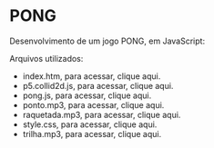 <h1>PONG</h1>
Desenvolvimento de um jogo PONG, em JavaScript:

Arquivos utilizados:
<ul>
 	<li>index.htm, para acessar, clique aqui.</li>
 	<li>p5.collid2d.js, para acessar, clique aqui.</li>
 	<li>pong.js, para acessar, clique aqui.</li>
 	<li>ponto.mp3, para acessar, clique aqui.</li>
 	<li>raquetada.mp3, para acessar, clique aqui.</li>
 	<li>style.css, para acessar, clique aqui.</li>
 	<li>trilha.mp3, para acessar, clique aqui.</li>
</ul>

